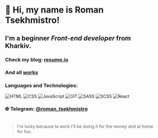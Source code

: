 # 👋 Hi, my name is **Roman Tsekhmistro**!

## I'm a beginner *Front-end developer* from Kharkiv.

### Check my blog: [resume.io](https://roman-tsekhmistro.github.io/resume/)
### And all [works](https://github.com/roman-tsekhmistro?tab=repositories)

### Languages and Technologies:
![HTML](https://img.shields.io/badge/HTML-090909?style=for-the-badge&logo=html5)
![CSS](https://img.shields.io/badge/CSS-090909?style=for-the-badge&logo=CSS3)
![JavaScript](https://img.shields.io/badge/JavaScript-090909?style=for-the-badge&logo=JavaScript)
![GIT](https://img.shields.io/badge/GIT-090909?style=for-the-badge&logo=GIT)
![SASS](https://img.shields.io/badge/SASS-090909?style=for-the-badge&logo=SASS)
![SCSS](https://img.shields.io/badge/SCSS-090909?style=for-the-badge&logo=SCSS?logoWidth=50)
![React](https://img.shields.io/badge/REACTJS-090909?style=for-the-badge&logo=ReactJS)


### 🌐 Telegram: [@roman_tsekhmistro](https://t.me/roman_tsekhmistro)
#

>I'm lucky because ta work I'll be doing it for the money and at home for fun.
